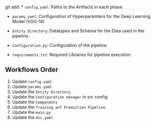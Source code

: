 git add .* ```config.yaml```: Paths to the Artifacts in each phase

* ```params.yaml```: Configuration of Hyperparamters for the Deep Learning Model (VGG-16)

* ```Entity Directory```: Datatypes and Schema for the Data used in the pipeline.

* ```Configuration.py```: Configuration of the pipeline

* ```requirements.txt```: Required Libraries for pipeline execution


## Workflows Order

1. Update ```config.yaml```
2. Update ```params.yaml```
3. Update the ```Entity Directory```
4. Update the ```Configuration manager``` in src config
5. Update the ```Components```
6. Update the ```Training anf Prediction Pipeline```
7. Update the ```main.py```
8. Update the ```dvc.yaml```
